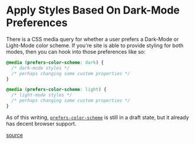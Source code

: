 # Apply Styles Based On Dark-Mode Preferences

There is a CSS media query for whether a user prefers a Dark-Mode or Light-Mode
color scheme. If you're site is able to provide styling for both modes, then
you can hook into those preferences like so:

```css
@media (prefers-color-scheme: dark) {
  /* dark-mode styles */
  /* perhaps changing some custom properties */
}

@media (prefers-color-scheme: light) {
  /* light-mode styles */
  /* perhaps changing some custom properties */
}
```

As of this writing,
[`prefers-color-scheme`](https://developer.mozilla.org/en-US/docs/Web/CSS/@media/prefers-color-scheme)
is still in a draft state, but it already has decent browser support.

[source](https://24ways.org/2019/interactivity-and-animation-with-variable-fonts/)
